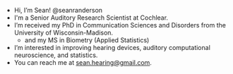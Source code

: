 - Hi, I’m Sean! @seanranderson
- I'm a Senior Auditory Research Scientist at Cochlear.
- I’m received my PhD in Communication Sciences and Disorders from the University of Wisconsin-Madison.
     - and my MS in Biometry (Applied Statistics)
- I’m interested in improving hearing devices, auditory computational neuroscience, and statistics.
- You can reach me at sean.hearing@gmail.com.

<!---
seanranderson/seanranderson is a ✨ special ✨ repository because its `README.md` (this file) appears on your GitHub profile.
You can click the Preview link to take a look at your changes.
--->
